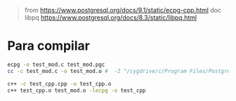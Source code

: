 > from https://www.postgresql.org/docs/9.1/static/ecpg-cpp.html
> doc libpq https://www.postgresql.org/docs/8.3/static/libpq.html

# Para compilar
```bash
ecpg -o test_mod.c test_mod.pgc
cc -c test_mod.c -o test_mod.o #  -I "/cygdrive/c/Program Files/PostgreSQL/9.6/include"

c++ -c test_cpp.cpp -o test_cpp.o
c++ test_cpp.o test_mod.o -lecpg -o test_cpp
```
